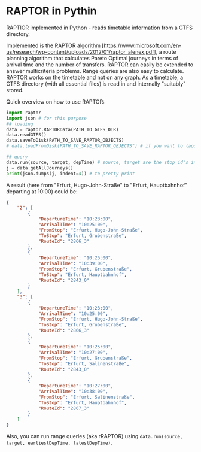 # RAPTOR in Pythin
RAPTIOR implemented in Python - reads timetable information from a GTFS directory.

Implemented is the RAPTOR algorithm [https://www.microsoft.com/en-us/research/wp-content/uploads/2012/01/raptor_alenex.pdf], a route planning algorithm that calculates Pareto Optimal journeys in terms of arrival time and the number of transfers. RAPTOR can easily be extended to answer multicriteria problems. Range queries are also easy to calculate. RAPTOR works on the timetable and not on any graph. As a timetable, a GTFS directory (with all essential files) is read in and internally "suitably" stored.

Quick overview on how to use RAPTOR:

```Python
import raptor
import json # for this purpose
## loading
data = raptor.RAPTORData(PATH_TO_GTFS_DIR)
data.readGTFS()
data.saveToDisk(PATH_TO_SAVE_RAPTOR_OBJECTS)
# data.loadFromDisk(PATH_TO_SAVE_RAPTOR_OBJECTS") # if you want to laod the previously computed timetable information

## query
data.run(source, target, depTime) # source, target are the stop_id's inside the GTFS/stops.txt file, depTime in seconds
j = data.getAllJourneys()
print(json.dumps(j, indent=4)) # to pretty print
```
A result (here from "Erfurt, Hugo-John-Straße" to "Erfurt, Hauptbahnhof" departing at 10:00) could be:

```JSON
{
    "2": [
        {
            "DepartureTime": "10:23:00",
            "ArrivalTime": "10:25:00",
            "FromStop": "Erfurt, Hugo-John-Straße",
            "ToStop": "Erfurt, Grubenstraße",
            "RouteId": "2866_3"
        },
        {
            "DepartureTime": "10:25:00",
            "ArrivalTime": "10:39:00",
            "FromStop": "Erfurt, Grubenstraße",
            "ToStop": "Erfurt, Hauptbahnhof",
            "RouteId": "2843_0"
        }
    ],
    "3": [
        {
            "DepartureTime": "10:23:00",
            "ArrivalTime": "10:25:00",
            "FromStop": "Erfurt, Hugo-John-Straße",
            "ToStop": "Erfurt, Grubenstraße",
            "RouteId": "2866_3"
        },
        {
            "DepartureTime": "10:25:00",
            "ArrivalTime": "10:27:00",
            "FromStop": "Erfurt, Grubenstraße",
            "ToStop": "Erfurt, Salinenstraße",
            "RouteId": "2843_0"
        },
        {
            "DepartureTime": "10:27:00",
            "ArrivalTime": "10:38:00",
            "FromStop": "Erfurt, Salinenstraße",
            "ToStop": "Erfurt, Hauptbahnhof",
            "RouteId": "2867_3"
        }
    ]
}

```
Also, you can run range queries (aka rRAPTOR) using `data.run(source, target, earliestDepTime, latestDepTime)`.
